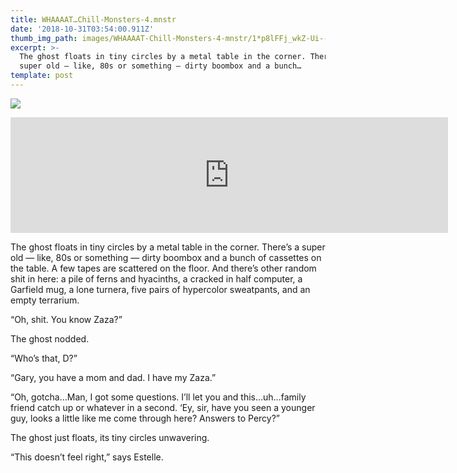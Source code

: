 ```yaml
---
title: WHAAAAT…Chill-Monsters-4.mnstr
date: '2018-10-31T03:54:00.911Z'
thumb_img_path: images/WHAAAAT-Chill-Monsters-4-mnstr/1*p8lFFj_wkZ-Ui--ASimnZg.jpeg
excerpt: >-
  The ghost floats in tiny circles by a metal table in the corner. There’s a
  super old — like, 80s or something — dirty boombox and a bunch…
template: post
---
```

![](/images/WHAAAAT-Chill-Monsters-4-mnstr/1*p8lFFj_wkZ-Ui--ASimnZg.jpeg)

<iframe src="https://play.ht/embed/?article_url=https://medium.com/_p/whaaaat-chill-monsters-4-mnstr-4b6ce56da980" width="700" height="185" frameborder="0" scrolling="no"></iframe>

The ghost floats in tiny circles by a metal table in the corner. There’s a super old — like, 80s or something — dirty boombox and a bunch of cassettes on the table. A few tapes are scattered on the floor. And there’s other random shit in here: a pile of ferns and hyacinths, a cracked in half computer, a Garfield mug, a lone turnera, five pairs of hypercolor sweatpants, and an empty terrarium.

“Oh, shit. You know Zaza?”

The ghost nodded.

“Who’s that, D?”

“Gary, you have a mom and dad. I have my Zaza.”

“Oh, gotcha…Man, I got some questions. I’ll let you and this…uh…family friend catch up or whatever in a second. ‘Ey, sir, have you seen a younger guy, looks a little like me come through here? Answers to Percy?”

The ghost just floats, its tiny circles unwavering.

“This doesn’t feel right,” says Estelle.
